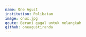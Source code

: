 ```yaml
---
name: One Agust
institution: Polibatam
image: onux.jpg
qoute: Berani gagal untuk melangkah
github: oneagustiranda
---
```

